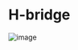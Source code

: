 # H-bridge
![image](https://github.com/user-attachments/assets/67a0b83d-3923-407f-ae88-56ccb43b0251)
